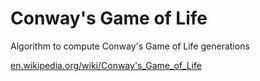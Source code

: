 # Conway's Game of Life

Algorithm to compute Conway's Game of Life generations

[en.wikipedia.org/wiki/Conway's_Game_of_Life](https://en.wikipedia.org/wiki/Conway's_Game_of_Life)
